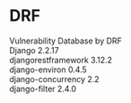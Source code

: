 # DRF
Vulnerability Database by DRF<br>
Django              2.2.17<br>
djangorestframework 3.12.2<br>
django-environ      0.4.5<br>
django-concurrency  2.2<br>
django-filter       2.4.0<br>
